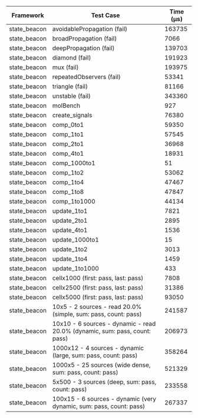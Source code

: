 | Framework | Test Case | Time (μs) |
| --- | --- | --- |
| state_beacon | avoidablePropagation (fail) | 163735 |
| state_beacon | broadPropagation (fail) | 7066 |
| state_beacon | deepPropagation (fail) | 139703 |
| state_beacon | diamond (fail) | 191923 |
| state_beacon | mux (fail) | 193975 |
| state_beacon | repeatedObservers (fail) | 53341 |
| state_beacon | triangle (fail) | 81166 |
| state_beacon | unstable (fail) | 343360 |
| state_beacon | molBench | 927 |
| state_beacon | create_signals | 76380 |
| state_beacon | comp_0to1 | 59350 |
| state_beacon | comp_1to1 | 57545 |
| state_beacon | comp_2to1 | 36968 |
| state_beacon | comp_4to1 | 18931 |
| state_beacon | comp_1000to1 | 51 |
| state_beacon | comp_1to2 | 53062 |
| state_beacon | comp_1to4 | 47467 |
| state_beacon | comp_1to8 | 47847 |
| state_beacon | comp_1to1000 | 44134 |
| state_beacon | update_1to1 | 7821 |
| state_beacon | update_2to1 | 2895 |
| state_beacon | update_4to1 | 1536 |
| state_beacon | update_1000to1 | 15 |
| state_beacon | update_1to2 | 3013 |
| state_beacon | update_1to4 | 1459 |
| state_beacon | update_1to1000 | 433 |
| state_beacon | cellx1000 (first: pass, last: pass) | 7808 |
| state_beacon | cellx2500 (first: pass, last: pass) | 31386 |
| state_beacon | cellx5000 (first: pass, last: pass) | 93050 |
| state_beacon | 10x5 - 2 sources - read 20.0% (simple, sum: pass, count: pass) | 241587 |
| state_beacon | 10x10 - 6 sources - dynamic - read 20.0% (dynamic, sum: pass, count: pass) | 206973 |
| state_beacon | 1000x12 - 4 sources - dynamic (large, sum: pass, count: pass) | 358264 |
| state_beacon | 1000x5 - 25 sources (wide dense, sum: pass, count: pass) | 521329 |
| state_beacon | 5x500 - 3 sources (deep, sum: pass, count: pass) | 233558 |
| state_beacon | 100x15 - 6 sources - dynamic (very dynamic, sum: pass, count: pass) | 267337 |
